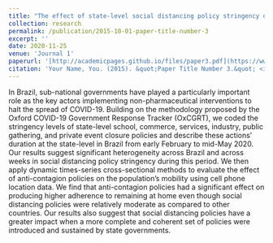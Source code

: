 ```yaml
---
title: "The effect of state-level social distancing policy stringency on mobility in the states of Brazil"
collection: research
permalink: /publication/2015-10-01-paper-title-number-3
excerpt: ''
date: 2020-11-25
venue: 'Journal 1'
paperurl: '[http://academicpages.github.io/files/paper3.pdf](https://www.scielo.br/j/rap/a/cDWzVFL6tCSNv8xpGcSfvmD/?lang=en)'
citation: 'Your Name, You. (2015). &quot;Paper Title Number 3.&quot; <i>Journal 1</i>. 1(3).'
---
```


In Brazil, sub-national governments have played a particularly important role as the key actors implementing non-pharmaceutical interventions to halt the spread of COVID-19. Building on the methodology proposed by the Oxford COVID-19 Government Response Tracker (OxCGRT), we coded the stringency levels of state-level school, commerce, services, industry, public gathering, and private event closure policies and describe these actions’ duration at the state-level in Brazil from early February to mid-May 2020. Our results suggest significant heterogeneity across Brazil and across weeks in social distancing policy stringency during this period. We then apply dynamic times-series cross-sectional methods to evaluate the effect of anti-contagion policies on the population’s mobility using cell phone location data. We find that anti-contagion policies had a significant effect on producing higher adherence to remaining at home even though social distancing policies were relatively moderate as compared to other countries. Our results also suggest that social distancing policies have a greater impact when a more complete and coherent set of policies were introduced and sustained by state governments.
